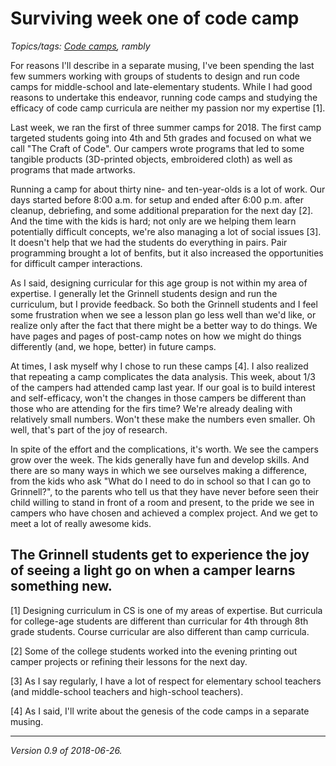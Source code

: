 Surviving week one of code camp
===============================

*Topics/tags: [Code camps](index-code-camps), rambly*

For reasons I'll describe in a separate musing, I've been spending the
last few summers working with groups of students to design and run code
camps for middle-school and late-elementary students.  While I had good
reasons to undertake this endeavor, running code camps and studying the
efficacy of code camp curricula are neither my passion nor my expertise
[1].

Last week, we ran the first of three summer camps for 2018.  The first
camp targeted students going into 4th and 5th grades and focused on
what we call "The Craft of Code".  Our campers wrote programs that
led to some tangible products (3D-printed objects, embroidered cloth)
as well as programs that made artworks.

Running a camp for about thirty nine- and ten-year-olds is a lot
of work.  Our days started before 8:00 a.m. for setup and ended after
6:00 p.m. after cleanup, debriefing, and some additional preparation for
the next day [2].  And the time with the kids is hard; not only are we
helping them learn potentially difficult concepts, we're also managing
a lot of social issues [3].  It doesn't help that we had the students do
everything in pairs.  Pair programming brought a lot of benfits, but it
also increased the opportunities for difficult camper interactions.

As I said, designing curricular for this age group is not within my area
of expertise.  I generally let the Grinnell students design and run the
curriculum, but I provide feedback.  So both the Grinnell students and
I feel some frustration when we see a lesson plan go less well than we'd
like, or realize only after the fact that there might be a better way to
do things.  We have pages and pages of post-camp notes on how we might
do things differently (and, we hope, better) in future camps.

At times, I ask myself why I chose to run these camps [4].  I also
realized that repeating a camp complicates the data analysis.  This week,
about 1/3 of the campers had attended camp last year.  If our goal
is to build interest and self-efficacy, won't the changes in those
campers be different than those who are attending for the firs time?
We're already dealing with relatively small numbers.  Won't these make
the numbers even smaller.  Oh well, that's part of the joy of research.

In spite of the effort and the complications, it's worth.  We see the
campers grow over the week.  The kids generally have fun and develop
skills.  And there are so many ways in which we see ourselves making
a difference, from the kids who ask "What do I need to do in school so
that I can go to Grinnell?", to the parents who tell us that they have
never before seen their child willing to stand in front of a room and
present, to the pride we see in campers who have chosen and achieved a
complex project.  And we get to meet a lot of really awesome kids.

The Grinnell students get to experience the
joy of seeing a light go on when a camper learns something new.  
---

[1] Designing curriculum in CS is one of my areas of expertise.  But
curricula for college-age students are different than curricular for
4th through 8th grade students.  Course curricular are also different
than camp curricula.

[2] Some of the college students worked into the evening printing out
camper projects or refining their lessons for the next day.

[3] As I say regularly, I have a lot of respect for elementary school
teachers (and middle-school teachers and high-school teachers).

[4] As I said, I'll write about the genesis of the code camps in a
separate musing.

---

*Version 0.9 of 2018-06-26.*
